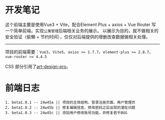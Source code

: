 # **开发笔记**

这个前端主要是使用Vue3 + Vite，配合Element Plus + axios + Vue Router 写一个简单前端，实现`公寓管理`后端相关业务的展示。
以展示为目的，就不做相关的安全验证（偷懒 + 节约时间），仅仅对后端提供的增删改查数据做相关处理。

---

项目的前端需要：`Vue3`、`Vite5`、`axios >= 1.7.7`、`element-plus >= 2.8.7`、`vue-router >= 4.4.5`

CSS 部分引用了[art-design-pro](https://github.com/Daymychen/art-design-pro)。

# 前端日志
```
1. beta1.0.1 -- 24w45a || 项目的主体结构、登录注册页面、用户管理页
2. beta1.0.2 -- 24w45b || 修复编辑信息、修改密码之后出现的潜在问题
3. beta1.0.3 -- 24w45c || 添加用户修改账号功能，并修复若干BUG
```